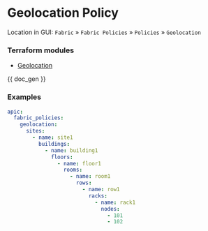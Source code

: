 # Geolocation Policy

Location in GUI:
`Fabric` » `Fabric Policies` » `Policies` » `Geolocation`

### Terraform modules

* [Geolocation](https://registry.terraform.io/modules/netascode/geolocation/aci/latest)

{{ doc_gen }}

### Examples

```yaml
apic:
  fabric_policies:
    geolocation:
      sites:
        - name: site1
          buildings:
            - name: building1
              floors:
                - name: floor1
                  rooms:
                    - name: room1
                      rows:
                        - name: row1
                          racks:
                            - name: rack1
                              nodes:
                                - 101
                                - 102
```
